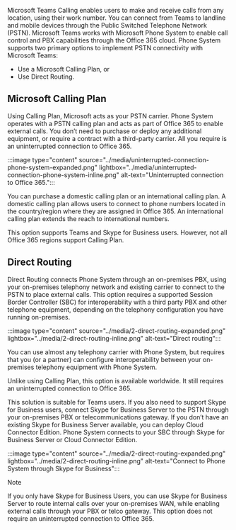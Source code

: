 Microsoft Teams Calling enables users to make and receive calls from any location, using their work number. You can connect from Teams to landline and mobile devices through the Public Switched Telephone Network (PSTN). Microsoft Teams works with Microsoft Phone System to enable call control and PBX capabilities through the Office 365 cloud. Phone System supports two primary options to implement PSTN connectivity with Microsoft Teams:

- Use a Microsoft Calling Plan, or
- Use Direct Routing.

## Microsoft Calling Plan

Using Calling Plan, Microsoft acts as your PSTN carrier. Phone System operates with a PSTN calling plan and acts as part of Office 365 to enable external calls. You don’t need to purchase or deploy any additional equipment, or require a contract with a third-party carrier. All you require is an uninterrupted connection to Office 365.

:::image type="content" source="../media/uninterrupted-connection-phone-system-expanded.png" lightbox="../media/uninterrupted-connection-phone-system-inline.png" alt-text="Uninterrupted connection to Office 365.":::

You can purchase a domestic calling plan or an international calling plan. A domestic calling plan allows users to connect to phone numbers located in the country/region where they are assigned in Office 365. An international calling plan extends the reach to international numbers.

This option supports Teams and Skype for Business users. However, not all Office 365 regions support Calling Plan.

## Direct Routing

Direct Routing connects Phone System through an on-premises PBX, using your on-premises telephony network and existing carrier to connect to the PSTN to place external calls. This option requires a supported Session Border Controller (SBC) for interoperability with a third  party PBX and other telephone equipment, depending on the telephony configuration you have running on-premises.

:::image type="content" source="../media/2-direct-routing-expanded.png" lightbox="../media/2-direct-routing-inline.png" alt-text="Direct routing":::

You can use almost any telephony carrier with Phone System, but requires that you (or a partner) can configure interoperability between your on-premises telephony equipment with Phone System.

Unlike using Calling Plan, this option is available worldwide. It still requires an uninterrupted connection to Office 365.

This solution is suitable for Teams users. If you also need to support Skype for Business users, connect Skype for Business Server to the PSTN through your on-premises PBX or telecommunications gateway. If you don’t have an existing Skype for Business Server available, you can deploy Cloud Connector Edition. Phone System connects to your SBC through Skype for Business Server or Cloud Connector Edition.

:::image type="content" source="../media/2-direct-routing-expanded.png" lightbox="../media/2-direct-routing-inline.png" alt-text="Connect to Phone System through Skype for Business":::

> [!NOTE]
> If you only have Skype for Business Users, you can use Skype for Business Server to route internal calls over your on-premises WAN, while enabling external calls through your PBX or telco gateway.
> This option does not require an uninterrupted connection to Office 365.


